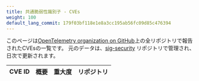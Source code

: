 ```yaml
---
title: 共通脆弱性識別子 - CVEs
weight: 100
default_lang_commit: 179f03bf118e1e8a3cc195ab56fc09d85c476394
---
```


このページは[OpenTelemetry organization on GitHub](https://github.com/open-telemetry/)上の全リポジトリで報告されたCVEsの一覧です。
元のデータは、[sig-security](https://github.com/open-telemetry/sig-security) リポジトリで管理され、日次で更新されます。

<table id="cve-table">
  <thead>
    <tr>
      <th>CVE ID</th>
      <th>概要</th>
      <th>重大度</th>
      <th>リポジトリ</th>
    </tr>
  </thead>
  <tbody>
  </tbody>
</table>

<script id="main-script">
  'use strict';
  (function() {
    function fetchAndRender() {
      fetchData()
        .then(renderTable);
    }

    function fetchData() {
      var url = 'https://raw.githubusercontent.com/open-telemetry/sig-security/data-source/published_output.json';
      return fetch(url)
        .then(function(response) {
          return response.json();
        });
    }

    function renderTable(data) {
      var table = document.getElementById('cve-table').querySelector('tbody');

      data.sort((a, b) => new Date(b.created_at) - new Date(a.created_at));

      data.forEach(item => {
        var row = table.insertRow();

        const cell1 = row.insertCell(0);
        const link = document.createElement('a');
        link.href = item['html_url'];
        link.target = '_blank';
        link.textContent = item['cve_id'];
        cell1.appendChild(link);

        const cell2 = row.insertCell(1);
        cell2.textContent = item['summary'];
        const cell3 = row.insertCell(2);
        cell3.textContent = item['severity'];

        const cell4 = row.insertCell(3);
        // cell4.textContent = item['repo'];
        const link2 = document.createElement('a');
        link2.href = 'https://www.github.com/open-telemetry/' + item['repo'] + '/security/advisories';
        link2.target = '_blank';
        link2.textContent = item['repo'];
        cell4.appendChild(link2);
      });
    }

    fetchAndRender();
  })();
</script>
